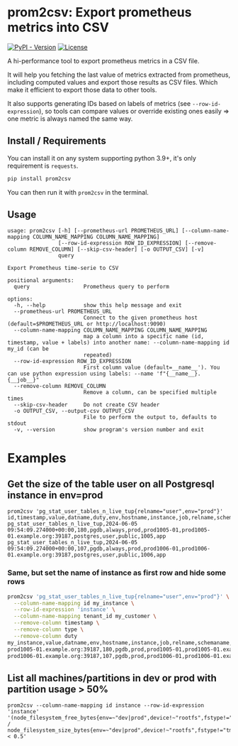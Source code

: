 # prom2csv: Export prometheus metrics into CSV

[![PyPI - Version](https://img.shields.io/pypi/v/prom2csv)](https://pypi.org/project/prom2csv/)
[![License](https://img.shields.io/pypi/l/prom2csv)](https://raw.githubusercontent.com/pierresouchay/prom2csv/main/LICENSE)

A hi-performance tool to export prometheus metrics in a CSV file.

It will help you fetching the last value of metrics extracted from prometheus, including computed
values and export those results as CSV files. Which make it efficient to export those data to other
tools.

It also supports generating IDs based on labels of metrics (see `--row-id-expression`), so tools
can compare values or override existing ones easily => one metric is always named the same way.

## Install / Requirements

You can install it on any system supporting python 3.9+, it's only requirement is `requests`.

```bash
pip install prom2csv
```

You can then run it with `prom2csv` in the terminal.

## Usage
```
usage: prom2csv [-h] [--prometheus-url PROMETHEUS_URL] [--column-name-mapping COLUMN_NAME_MAPPING COLUMN_NAME_MAPPING]
                [--row-id-expression ROW_ID_EXPRESSION] [--remove-column REMOVE_COLUMN] [--skip-csv-header] [-o OUTPUT_CSV] [-v]
                query

Export Prometheus time-serie to CSV

positional arguments:
  query                 Prometheus query to perform

options:
  -h, --help            show this help message and exit
  --prometheus-url PROMETHEUS_URL
                        Connect to the given prometheus host (default=$PROMETHEUS_URL or http://localhost:9090)
  --column-name-mapping COLUMN_NAME_MAPPING COLUMN_NAME_MAPPING
                        map a column into a specific name (id, timestamp, value + labels) into another name: --column-name-mapping id my_id (can be
                        repeated)
  --row-id-expression ROW_ID_EXPRESSION
                        First column value (default=__name__'). You can use python expression using labels: --name 'f"{__name__}.{__job__}"
  --remove-column REMOVE_COLUMN
                        Remove a column, can be specified multiple times
  --skip-csv-header     Do not create CSV header
  -o OUTPUT_CSV, --output-csv OUTPUT_CSV
                        File to perform the output to, defaults to stdout
  -v, --version         show program's version number and exit
```

# Examples

## Get the size of the table user on all Postgresql instance in env=prod

```
prom2csv 'pg_stat_user_tables_n_live_tup{relname="user",env="prod"}'    
id,timestamp,value,datname,duty,env,hostname,instance,job,relname,schemaname,tenant_id,type
pg_stat_user_tables_n_live_tup,2024-06-05 09:54:09.274000+00:00,180,pgdb,always,prod,prod1005-01,prod1005-01.example.org:39187,postgres,user,public,1005,app
pg_stat_user_tables_n_live_tup,2024-06-05 09:54:09.274000+00:00,107,pgdb,always,prod,prod1006-01,prod1006-01.example.org:39187,postgres,user,public,1006,app
```

### Same, but set the name of instance as first row and hide some rows

```bash
prom2csv 'pg_stat_user_tables_n_live_tup{relname="user",env="prod"}' \
  --column-name-mapping id my_instance \
  --row-id-expression 'instance' \
  --column-name-mapping tenant_id my_customer \
  --remove-column timestamp \
  --remove-column type \
  --remove-column duty
my_instance,value,datname,env,hostname,instance,job,relname,schemaname,my_customer
prod1005-01.example.org:39187,180,pgdb,prod,prod1005-01,prod1005-01.example.org:39187,postgres,user,public,1005
prod1006-01.example.org:39187,107,pgdb,prod,prod1006-01,prod1006-01.example.org:39187,postgres,user,public,1006
```

## List all machines/partitions in dev or prod with partition usage > 50%

```
prom2csv --column-name-mapping id instance --row-id-expression 'instance' '(node_filesystem_free_bytes{env=~"dev|prod",device!~"rootfs",fstype!="tmpfs"} / node_filesystem_size_bytes{env=~"dev|prod",device!~"rootfs",fstype!="tmpfs"}) < 0.5'
```
